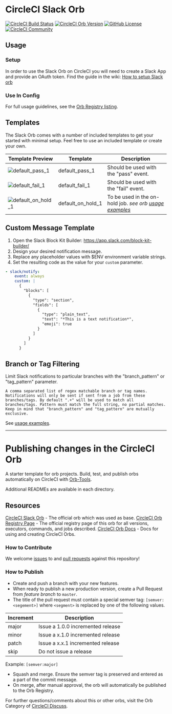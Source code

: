 # CircleCI Slack Orb

[![CircleCI Build Status](https://circleci.com/gh/usertech/circleci-slack-orb.svg?style=shield "CircleCI Build Status")](https://circleci.com/gh/usertech/circleci-slack-orb) [![CircleCI Orb Version](https://img.shields.io/badge/endpoint.svg?url=https://badges.circleci.io/orb/usertech/circleci-slack-orb)](https://circleci.com/orbs/registry/orb/usertech/circleci-slack-orb) [![GitHub License](https://img.shields.io/badge/license-MIT-lightgrey.svg)](https://raw.githubusercontent.com/usertech/circleci-slack-orb/master/LICENSE) [![CircleCI Community](https://img.shields.io/badge/community-CircleCI%20Discuss-343434.svg)](https://discuss.circleci.com/c/ecosystem/orbs)

## Usage

### Setup

In order to use the Slack Orb on CircleCI you will need to create a Slack App and provide an OAuth token. Find the guide in the wiki: [How to setup Slack orb](https://github.com/CircleCI-Public/slack-orb/wiki/Setup)

### Use In Config

For full usage guidelines, see the [Orb Registry listing](https://circleci.com/developer/orbs/orb/usertech/circleci-slack-orb).

## Templates

The Slack Orb comes with a number of included templates to get your started with minimal setup. Feel free to use an included template or create your own.

| Template Preview  | Template  | Description |
| ------------- | ------------- | ------------- |
| ![default_pass_1](./.github/img/default_pass_1.png)  | default_pass_1   | Should be used with the "pass" event. |
| ![default_fail_1](./.github/img/default_fail_1.png)  | default_fail_1   | Should be used with the "fail" event. |
| ![default_on_hold_1](./.github/img/default_on_hold_1.png)  | default_on_hold_1   | To be used in the on-hold job. _see orb [usage examples](https://circleci.com/developer/orbs/orb/usertech/circleci-slack-orb#usage-example)_  |


## Custom Message Template

  1. Open the Slack Block Kit Builder: https://app.slack.com/block-kit-builder/
  2. Design your desired notification message.
  3. Replace any placeholder values with $ENV environment variable strings.
  4. Set the resulting code as the value for your `custom` parameter.

  ```yaml
- slack/notify:
      event: always
      custom: |
        {
          "blocks": [
            {
              "type": "section",
              "fields": [
                {
                  "type": "plain_text",
                  "text": "*This is a text notification*",
                  "emoji": true
                }
              ]
            }
          ]
        }
  ```

## Branch or Tag Filtering

Limit Slack notifications to particular branches with the "branch_pattern" or "tag_pattern" parameter.

```
A comma separated list of regex matchable branch or tag names. Notifications will only be sent if sent from a job from these branches/tags. By default ".+" will be used to match all branches/tags. Pattern must match the full string, no partial matches. Keep in mind that "branch_pattern" and "tag_pattern" are mutually exclusive.
```

See [usage examples](https://circleci.com/developer/orbs/orb/usertech/circleci-slack-orb#usage-example).

---
# Publishing changes in the CircleCI Orb

A starter template for orb projects. Build, test, and publish orbs automatically on CircleCI with [Orb-Tools](https://circleci.com/orbs/registry/orb/circleci/orb-tools).

Additional READMEs are available in each directory.

## Resources
[CircleCI Slack Orb](https://circleci.com/developer/orbs/orb/circleci/slack) - The official orb which was used as base.
[CircleCI Orb Registry Page](https://circleci.com/orbs/registry/orb/usertech/circleci-slack-orb) - The official registry page of this orb for all versions, executors, commands, and jobs described.
[CircleCI Orb Docs](https://circleci.com/docs/2.0/orb-intro/#section=configuration) - Docs for using and creating CircleCI Orbs.

### How to Contribute

We welcome [issues](https://github.com/usertech/circleci-slack-orb/issues) to and [pull requests](https://github.com/usertech/circleci-slack-orb/pulls) against this repository!

### How to Publish
* Create and push a branch with your new features.
* When ready to publish a new production version, create a Pull Request from _feature branch_ to `master`.
* The title of the pull request must contain a special semver tag: `[semver:<segement>]` where `<segment>` is replaced by one of the following values.

| Increment | Description|
| ----------| -----------|
| major     | Issue a 1.0.0 incremented release|
| minor     | Issue a x.1.0 incremented release|
| patch     | Issue a x.x.1 incremented release|
| skip      | Do not issue a release|

Example: `[semver:major]`

* Squash and merge. Ensure the semver tag is preserved and entered as a part of the commit message.
* On merge, after manual approval, the orb will automatically be published to the Orb Registry.


For further questions/comments about this or other orbs, visit the Orb Category of [CircleCI Discuss](https://discuss.circleci.com/c/orbs).
